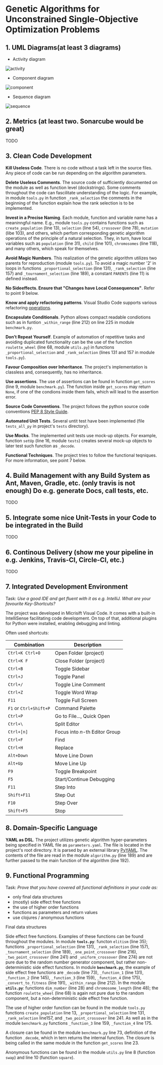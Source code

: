 # Genetic Algorithms for Unconstrained Single-Objective Optimization Problems

## 1. UML Diagrams(at least 3 diagrams)

* Activity diagram

![activity](images/activity_diagram.png)

* Component diagram

![component](images/component_diagram.png)

* Sequence diagram

![sequence](images/sequence_diagram.png)

## 2. Metrics (at least two. Sonarcube would be great)

TODO

## 3. Clean Code Development

__Kill Useless Code__. There is no code without a task left in the source files. Any piece of code can be run depending on the algorithm parameters.

__Delete Useless Comments__. The source code of sufficiently documented on the module as well as function level (dockstrings). Some comments throughout the code can fascilitate understanding of the logic. For example, in module `tools.py` in function `_rank_selection` the comments in the beginning of the function explain how the rank selection is to be implemented.

__Invest in a Precise Naming__. Each module, function and variable name has a meaninngful name. E.g., module `tools.py` contains functions such as `create_population` (line 13), `selection` (line 54), `crossover` (line 78), `mutation` (libe 103), and others, which perfom corresponding genetic algorithm operations of the principle of a natural selection. They, in turn, have local variables such as `population` (line 31), `child` (line 101), `chromosomes` (line 118), and many others, which speak for themselves.

__Avoid Magic Numbers__. This realization of the genetic algorithm utilizes two parents for reproduction (module `tools.py`). To avoid a magic number '2' in loops in functions `_proportional_selection` (line 131), `_rank_selection` (line 157) and `_tournament_selection` (line 189), a constant `PARENTS` (line 11) is defined instead.

__No Sideeffects. Ensure that "Changes have Local Consequences"__. Refer to point 9 below.

__Know and apply refactoring patterns__. Visual Studio Code supports various refactoring [operations](https://code.visualstudio.com/docs/editor/refactoring).

__Encapsulate Conditionals__. Python allows compact readable condiotions such as in funtion `_within_range` (line 212) on line 225 in module `benchmark.py`.

__Don’t Repeat Yourself__. Example of automation of repetitive tasks and avoiding duplicated functionality can be the use of the function `roulette_wheel` (line 68, module `utils.py`) in functions `_proportional_selection` and `_rank_selection` (lines 131 and 157 in  module `tools.py`).

__Favour Composition over Inheritance__. The project's implementation is classless and, consequently, has no inheritance.

__Use assertions__. The use of assertions can be found in function `get_scores` (line 9, module `benchmark.py`). The function inside `get_scores` may return `None`, if one of the condions inside them fails, which will lead to the assertion error.

__Source Code Conventions__. The project follows the python source code conventions [PEP 8 Style Guide](https://www.python.org/dev/peps/pep-0008/).

__Automated Unit Tests__. Several untit test have been implemented (file `tests_all_py` in project's `tests` directory).

__Use Mocks__. The implemented unit tests use mock-up objects. For example, function `setUp` (line 16, module `tests`) creates several mock-up objects to later test such function as `_decode`.

__Functional Techniques__. The project tries to follow the functional teqniques. For more information, see point 7 below.

## 4. Build Management with any Build System as Ant, Maven, Gradle, etc. (only travis is not enough) Do e.g. generate Docs, call tests, etc.

TODO

## 5. Integrate some nice Unit-Tests in your Code to be integrated in the Build

TODO

## 6. Continous Delivery (show me your pipeline in e.g. Jenkins, Travis-CI, Circle-CI, etc.)

TODO

## 7. Integrated Development Environment

Task: _Use a good IDE and get fluent with it as e.g. IntelliJ. What are your favourite Key-Shortcuts?_

The project was developed in Micrisift Visual Code. It comes with a built-in IntelliSense facilitating code development. On top of that, additional plugins for Python were installed, enabling debugging and linting.

Often used shortcuts:

Combination | Description
--- | ---
`Ctrl+K Ctrl+O` | Open Folder (project)
`Ctrl+K F` | Close Folder (project)
`Ctrl+B` | Toggle Sidebar
`Ctrl+J` | Toggle Panel
`Ctrl+/` | Toggle Line Comment
`Ctrl+Z` | Toggle Word Wrap
`F11` | Toggle Full Screen
`F1` or `Ctrl+Shift+P`| Command Palette
`Ctrl+P` | Go to File..., Quick Open
`Ctrl+\` | Split Editor
`Ctrl+[n]` | Focus into _n_-th Editor Group
`Ctrl+F` | Find
`Ctrl+H` | Replace
`Alt+Down` | Move Line Down
`Alt+Up` | Move Line Up
`F9` | Toggle Breakpoint
`F5` | Start/Continue Debugging
`F11` | Step Into
`Shift+F11` | Step Out
`F10` | Step Over
`Shift+F5` | Stop

## 8. Domain-Specific Language

__YAML as DSL__. The project utilizes genetic algorithm hyper-parameters being specified in YAML file as `parameters.yaml`. The file is located in the project's root directory. It is parsed by an external library [PyYAML](https://pyyaml.org/). The contents of the file are read in the module `algorithm.py` (line 189) and are further passed to the main function of the algorithm (line 192).

## 9. Functional Programming

Task: _Prove that you have covered all functional definitions in your code as:_

   - only final data structures
   - (mostly) side effect free functions
   - the use of higher order functions
   - functions as parameters and return values
   - use clojures / anonymous functions

Final data structures

Side effect free functions. Examples of these functions can be found throughout the modules. In module __`tools.py`__: functon `elitism` (line 35); functions `_proportional_selection` (line 131), `_rank_selection` (line 157), `_tournament_selection` (line 189), `_one_point_crossover` (line 216), `_two_point_crossover` (line 241) and `_uniform_crossover` (line 274) are not pure due to the random number generator component, but rather non-deterministic side effect functions. In module __`benchmark.py`__, the example of side effect free functions are `_decode` (line 73), `_function_1` (line 131), `_function_2` (line 145), `_function_3` (line 159), `_function_4` (line 175), `_convert_to_fitness` (line 191), `_within_range` (line 212). In the module __`utils.py`__: functions `dim_number` (line 28) and `chromosome_length` (line 48); the function `roulette_wheel` (line 68) is again not pure due to the random component, but a non-deterministic side effect free function.

The use of higher order function can be found in the module `tools.py` functions `create_population` line 13, `_proportional_selection` line 131, `_rank_selection` line157, and `_two_point_crossover` line 241. As well as in the module `benchmark.py` functions `_function_3` line 159, `_function_4` line 175.

A closure can be found in the module `benchmark.py` line 73, definition of the function `_decode`, which in tern returns the internal function. The closure is being called in the same module in the function `get_scores` line 23.

Anonymous functions can be found in the module `utils.py` line 8 (function `swap`) and line 10 (function `square`).
